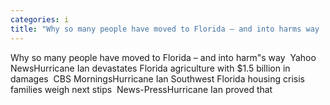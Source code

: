 ```yaml
---
categories: i
title: "Why so many people have moved to Florida – and into harms way  Yahoo News"
---
```

Why so many people have moved to Florida – and into harm"s way&nbsp;&nbsp;Yahoo NewsHurricane Ian devastates Florida agriculture with $1.5 billion in damages&nbsp;&nbsp;CBS MorningsHurricane Ian Southwest Florida housing crisis families weigh next stips&nbsp;&nbsp;News-PressHurricane Ian proved that